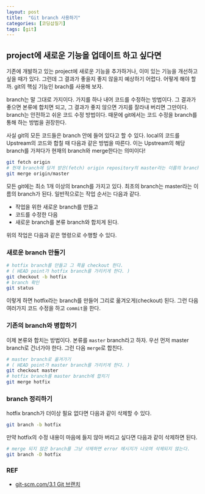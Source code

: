 ```yaml
---
layout: post
title:  "Git branch 사용하기"
categories: [코딩삽질기]
tags: [git]
---
```


## project에 새로운 기능을 업데이트 하고 싶다면

기존에 개발하고 있는 project에 새로운 기능을 추가하거나, 이미 있는 기능을 개선하고 싶을 때가 있다. 그런데 그 결과가 좋을지 좋지 않을지 예상하기 어렵다. 어떻게 해야 할까. git의 핵심 기능인 brach를 사용해 보자.

branch는 말 그대로 가지이다. 가지를 하나 내어 코드를 수정하는 방법이다. 그 결과가 좋으면 본류에 합치면 되고, 그 결과가 좋지 않으면 가지를 잘라내 버리면 그만이다. branch는 안전하고 쉬운 코드 수정 방법이다. 때문에 git에서는 코드 수정을 branch를 통해 하는 방법을 권장한다.

사실 git의 모든 코드들은 branch 안에 들어 있다고 할 수 있다. local의 코드를 Upstream의 코드와 합칠 때 다음과 같은 방법을 따른다. 이는 Upstream의 해당 branch를 가져다가 현재의 branch와 merge한다는 의미이다!

```bash
git fetch origin
# 현재 branch에 당겨 받은(fetch) origin repository의 master라는 이름의 branch를 병합함
git merge origin/master
```

모든 git에는 최소 1개 이상의 branch를 가지고 있다. 최초의 branch는 master라는 이름의 branch가 된다. 일반적으로는 작업 순서는 다음과 같다.

* 작업을 위한 새로운 branch를 만들고
* 코드를 수정한 다음
* 새로운 branch를 본류 branch와 합치게 된다.

위의 작업은 다음과 같은 명령으로 수행할 수 있다.

### 새로운 branch 만들기

```bash
# hotfix branch를 만들고 그 쪽을 checkout 한다.
# ( HEAD point가 hotfix branch를 가리키게 한다. )
git checkout -b hotfix
# branch 확인
git status
```

이렇게 하면 hotfix라는 branch를 만들어 그리로 옮겨오게(checkout) 된다. 그런 다음 여러가지 코드 수정을 하고 `commit`을 한다.

### 기존의 branch와 병합하기

이제 본류와 합치는 방법이다. 본류를 `master` branch라고 하자. 우선 먼저 master branch로 건너가야 한다. 그런 다음 `merge`로 합친다.

```bash
# master branch로 옮겨가기
# ( HEAD point가 master branch를 가리키게 한다. )
git checkout master
# hotfix branch를 master branch에 합치기
git merge hotfix
```

### branch 정리하기

hotfix branch가 더이상 필요 없다면 다음과 같이 삭제할 수 있다.

```bash
git branch -b hotfix
```

만약 hotfix의 수정 내용이 마음에 들지 않아 버리고 싶다면 다음과 같이 삭제하면 된다.

```bash
# merge 되지 않은 branch를 그냥 삭제하면 error 메시지가 나오며 삭제되지 않는다.
git branch -D hotfix
```

### REF

* [git-scm.com/3.1 Git 브랜치](https://git-scm.com/book/ko/v2/Git-%EB%B8%8C%EB%9E%9C%EC%B9%98-%EB%B8%8C%EB%9E%9C%EC%B9%98%EB%9E%80-%EB%AC%B4%EC%97%87%EC%9D%B8%EA%B0%80)
